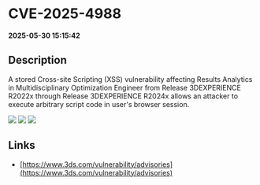 # CVE-2025-4988

**2025-05-30 15:15:42**

## Description
A stored Cross-site Scripting (XSS) vulnerability affecting Results Analytics in Multidisciplinary Optimization Engineer from Release 3DEXPERIENCE R2022x through Release 3DEXPERIENCE R2024x allows an attacker to execute arbitrary script code in user's browser session.

![](https://img.shields.io/static/v1?label=Score&message=8.7&color=red)
![](https://img.shields.io/static/v1?label=Severity&message=HIGH&color=red)
![](https://img.shields.io/static/v1?label=CWE&message=XSS&color=green)

## Links
- [https://www.3ds.com/vulnerability/advisories](https://www.3ds.com/vulnerability/advisories)
